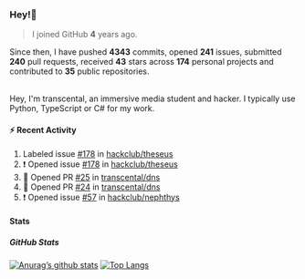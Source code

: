 ### Hey!👋
<!-- [![Banner](banner.png)](https://dillonb07.is-a.dev) -->


> I joined GitHub **4** years ago.

Since then, I have pushed **4343** commits, opened **241** issues, submitted **240** pull requests, received **43** stars across **174** personal projects and contributed to **35** public repositories.

<br>
Hey, I'm transcental, an immersive media student and hacker. I typically use Python, TypeScript or C# for my work.

<br>

#### :zap: Recent Activity

<!--START_SECTION:activity-->
1.  Labeled issue [#178](https://github.com/hackclub/theseus/issues/178) in [hackclub/theseus](https://github.com/hackclub/theseus)
2. ❗ Opened issue [#178](https://github.com/hackclub/theseus/issues/178) in [hackclub/theseus](https://github.com/hackclub/theseus)
3. 💪 Opened PR [#25](undefined) in [transcental/dns](https://github.com/transcental/dns)
4. 💪 Opened PR [#24](undefined) in [transcental/dns](https://github.com/transcental/dns)
5. ❗ Opened issue [#57](https://github.com/hackclub/nephthys/issues/57) in [hackclub/nephthys](https://github.com/hackclub/nephthys)
<!--END_SECTION:activity-->

#### Stats

##### GitHub Stats
[![Anurag’s github stats](https://github-readme-stats.vercel.app/api?username=transcental&show_icons=true&theme=radical)](https://github.com/transcental)
[![Top Langs](https://github-readme-stats.vercel.app/api/top-langs/?username=transcental&layout=compact&theme=radical)](https://github.com/transcental)
